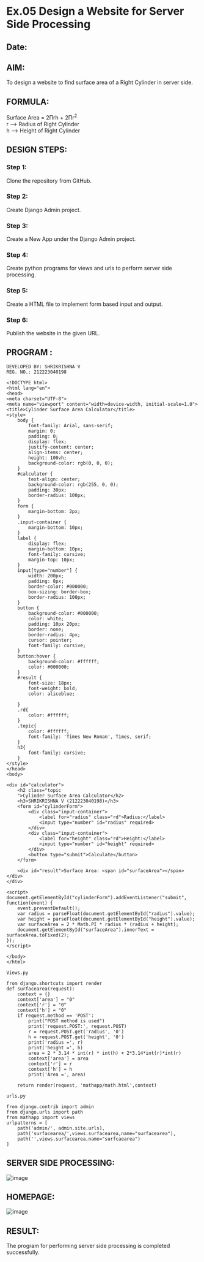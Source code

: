 # Ex.05 Design a Website for Server Side Processing
## Date:

## AIM:
To design a website to find surface area of a Right Cylinder in server side.

## FORMULA:
Surface Area = 2Πrh + 2Πr<sup>2</sup>
<br>r --> Radius of Right Cylinder
<br>h --> Height of Right Cylinder

## DESIGN STEPS:

### Step 1:
Clone the repository from GitHub.

### Step 2:
Create Django Admin project.

### Step 3:
Create a New App under the Django Admin project.

### Step 4:
Create python programs for views and urls to perform server side processing.

### Step 5:
Create a HTML file to implement form based input and output.

### Step 6:
Publish the website in the given URL.

## PROGRAM :
```
DEVELOPED BY: SHRIKRISHNA V
REG. NO.: 212223040198

<!DOCTYPE html>
<html lang="en">
<head>
<meta charset="UTF-8">
<meta name="viewport" content="width=device-width, initial-scale=1.0">
<title>Cylinder Surface Area Calculator</title>
<style>
    body {
        font-family: Arial, sans-serif;
        margin: 0;
        padding: 0;
        display: flex;
        justify-content: center;
        align-items: center;
        height: 100vh;
        background-color: rgb(0, 0, 0);
    }
    #calculator {
        text-align: center;
        background-color: rgb(255, 0, 0);
        padding: 30px;
        border-radius: 100px;
    }
    form {
        margin-bottom: 2px;
    }
    .input-container {
        margin-bottom: 10px;
    }
    label {
        display: flex;
        margin-bottom: 10px;
        font-family: cursive;
        margin-top: 10px;
    }
    input[type="number"] {
        width: 200px;
        padding: 8px;
        border-color: #000000;
        box-sizing: border-box;
        border-radius: 100px;
    }
    button {
        background-color: #000000;
        color: white;
        padding: 10px 20px;
        border: none;
        border-radius: 4px;
        cursor: pointer;
        font-family: cursive;
    }
    button:hover {
        background-color: #ffffff;
        color: #000000;
    }
    #result {
        font-size: 18px;
        font-weight: bold;
        color: aliceblue;

    }
    .rd{
        color: #ffffff;
    }
    .topic{
        color: #ffffff;
        font-family: 'Times New Roman', Times, serif;
    }
    h3{
        font-family: cursive;
    }
</style>
</head>
<body>

<div id="calculator">
    <h2 class="topic
    ">Cylinder Surface Area Calculator</h2>
    <h3>SHRIKRISHNA V (212223040198)</h3>
    <form id="cylinderForm">
        <div class="input-container">
            <label for="radius" class="rd">Radius:</label>
            <input type="number" id="radius" required>
        </div>
        <div class="input-container">
            <label for="height" class="rd">Height:</label>
            <input type="number" id="height" required>
        </div>
        <button type="submit">Calculate</button>
    </form>

    <div id="result">Surface Area: <span id="surfaceArea"></span></div>
</div>

<script>
document.getElementById("cylinderForm").addEventListener("submit", function(event) {
    event.preventDefault();
    var radius = parseFloat(document.getElementById("radius").value);
    var height = parseFloat(document.getElementById("height").value);
    var surfaceArea = 2 * Math.PI * radius * (radius + height);
    document.getElementById("surfaceArea").innerText = surfaceArea.toFixed(2);
});
</script>

</body>
</html>

```
```
Views.py

from django.shortcuts import render
def surfacearea(request):
    context = {}
    context['area'] = "0"
    context['r'] = "0"
    context['h'] = "0"
    if request.method == 'POST':
        print("POST method is used")
        print('request.POST:', request.POST)
        r = request.POST.get('radius', '0') 
        h = request.POST.get('height', '0') 
        print('radius =', r)
        print('height =', h)
        area = 2 * 3.14 * int(r) * int(h) + 2*3.14*int(r)*int(r)
        context['area'] = area
        context['r'] = r
        context['h'] = h
        print('Area =', area)
    
    return render(request, 'mathapp/math.html',context)
```
```
urls.py

from django.contrib import admin
from django.urls import path
from mathapp import views
urlpatterns = [
    path('admin/', admin.site.urls),
    path('surfacearea/',views.surfacearea,name="surfacearea"),
    path('',views.surfacearea,name="surfcaearea")
]
```

## SERVER SIDE PROCESSING:
![image](https://github.com/Wkrish28/MathServer/assets/144295230/df8a8077-cfc4-47e4-b0d9-cf848dc7cb6c)


## HOMEPAGE:
![image](https://github.com/Wkrish28/MathServer/assets/144295230/69fad39b-0c4a-477e-be25-276f00d0e854)


## RESULT:
The program for performing server side processing is completed successfully.

